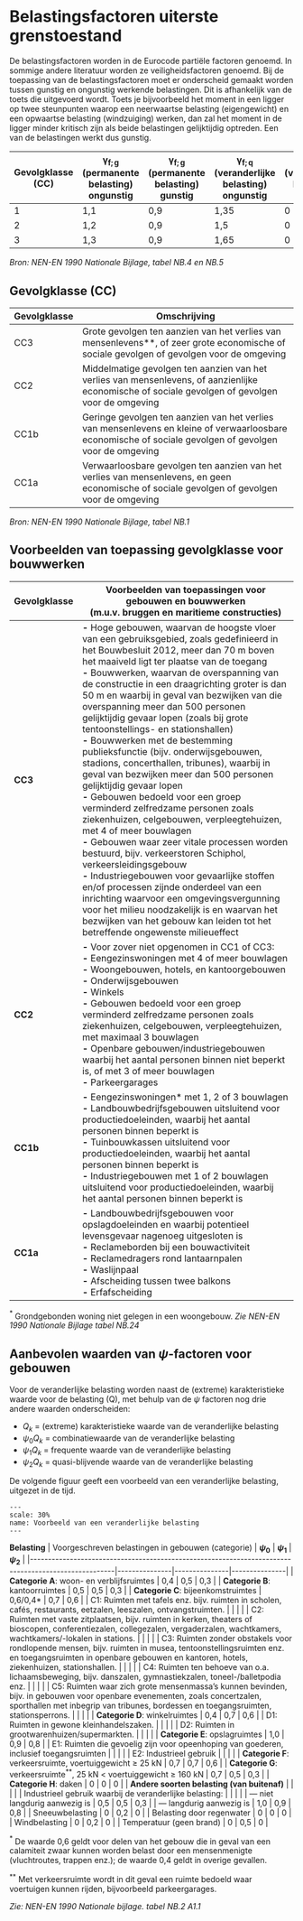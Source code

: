 # Belastingsfactoren uiterste grenstoestand

De belastingsfactoren worden in de Eurocode partiële factoren genoemd. In sommige andere literatuur worden ze veiligheidsfactoren genoemd. Bij de toepassing van de belastingsfactoren moet er onderscheid gemaakt worden tussen gunstig en ongunstig werkende belastingen. Dit is afhankelijk van de toets die uitgevoerd wordt. Toets je bijvoorbeeld het moment in een ligger op twee steunpunten waarop een neerwaartse belasting (eigengewicht) en een opwaartse belasting (windzuiging) werken, dan zal het moment in de ligger minder kritisch zijn als beide belastingen gelijktijdig optreden. Een van de belastingen werkt dus gunstig.


| Gevolgklasse (CC) | $\mathsf{\gamma_{f;g}}$ (permanente belasting) <br> ongunstig | $\mathsf{\gamma_{f;g}}$ (permanente belasting) <br> gunstig | $\mathsf{\gamma_{f;q}}$ (veranderlijke belasting) <br> ongunstig | $\mathsf{\gamma_{f;q}}$ (veranderlijke belasting) <br> gunstig |
|---|---|---|---|---|
| 1                 | 1,1           | 0,9          | 1,35           | 0             |
| 2                 | 1,2           | 0,9          | 1,5            | 0             |
| 3                 | 1,3           | 0,9          | 1,65           | 0             |

*Bron: NEN-EN 1990 Nationale Bijlage, tabel NB.4 en NB.5*


## Gevolgklasse (CC)

| **Gevolgklasse** | **Omschrijving**                                                                                   |
|------------------|---------------------------------------------------------------------------------------------------|
| CC3              | Grote gevolgen ten aanzien van het verlies van mensenlevens**, of zeer grote economische of sociale gevolgen of gevolgen voor de omgeving  |
| CC2              | Middelmatige gevolgen ten aanzien van het verlies van mensenlevens, of aanzienlijke economische of sociale gevolgen of gevolgen voor de omgeving  |
| CC1b             | Geringe gevolgen ten aanzien van het verlies van mensenlevens en kleine of verwaarloosbare economische of sociale gevolgen of gevolgen voor de omgeving |
| CC1a             | Verwaarloosbare gevolgen ten aanzien van het verlies van mensenlevens, en geen economische of sociale gevolgen of gevolgen voor de omgeving        |

*Bron: NEN-EN 1990 Nationale Bijlage, tabel NB.1*


## Voorbeelden van toepassing gevolgklasse voor bouwwerken

| **Gevolgklasse** | **Voorbeelden van toepassingen voor gebouwen en bouwwerken** <br> (m.u.v. bruggen en maritieme constructies)  |
|------------------|---------------------------------------------------------------------------------------------------|
| **CC3**          | **-** Hoge gebouwen, waarvan de hoogste vloer van een gebruiksgebied, zoals gedefinieerd in het Bouwbesluit 2012, meer dan 70 m boven het maaiveld ligt ter plaatse van de toegang  <br> **-** Bouwwerken, waarvan de overspanning van de constructie in een draagrichting groter is dan 50 m en waarbij in geval van bezwijken van die overspanning meer dan 500 personen gelijktijdig gevaar lopen (zoals bij grote tentoonstellings- en stationshallen) <br> **-** Bouwwerken met de bestemming publieksfunctie (bijv. onderwijsgebouwen, stadions, concerthallen, tribunes), waarbij in geval van bezwijken meer dan 500 personen gelijktijdig gevaar lopen <br> **-** Gebouwen bedoeld voor een groep verminderd zelfredzame personen zoals ziekenhuizen, celgebouwen, verpleegtehuizen, met 4 of meer bouwlagen <br> **-** Gebouwen waar zeer vitale processen worden bestuurd, bijv. verkeerstoren Schiphol, verkeersleidingsgebouw <br> **-** Industriegebouwen voor gevaarlijke stoffen en/of processen zijnde onderdeel van een inrichting waarvoor een omgevingsvergunning voor het milieu noodzakelijk is en waarvan het bezwijken van het gebouw kan leiden tot het betreffende ongewenste milieueffect |
| **CC2**          | **-** Voor zover niet opgenomen in CC1 of CC3: <br> **-** Eengezinswoningen met 4 of meer bouwlagen <br> **-** Woongebouwen, hotels, en kantoorgebouwen <br> **-** Onderwijsgebouwen <br> **-** Winkels <br> **-** Gebouwen bedoeld voor een groep verminderd zelfredzame personen zoals ziekenhuizen, celgebouwen, verpleegtehuizen, met maximaal 3 bouwlagen <br> **-** Openbare gebouwen/industriegebouwen waarbij het aantal personen binnen niet beperkt is, of met 3 of meer bouwlagen <br> **-** Parkeergarages |
| **CC1b**         | **-** Eengezinswoningen* met 1, 2 of 3 bouwlagen <br> **-** Landbouwbedrijfsgebouwen uitsluitend voor productiedoeleinden, waarbij het aantal personen binnen beperkt is <br> **-** Tuinbouwkassen uitsluitend voor productiedoeleinden, waarbij het aantal personen binnen beperkt is <br> **-** Industriegebouwen met 1 of 2 bouwlagen uitsluitend voor productiedoeleinden, waarbij het aantal personen binnen beperkt is |
| **CC1a**         | **-** Landbouwbedrijfsgebouwen voor opslagdoeleinden en waarbij potentieel levensgevaar nagenoeg uitgesloten is <br> **-** Reclameborden bij een bouwactiviteit <br> **-** Reclamedragers rond lantaarnpalen <br> **-** Waslijnpaal <br> **-** Afscheiding tussen twee balkons <br> **-** Erfafscheiding |

$^{*}$ Grondgebonden woning niet gelegen in een woongebouw.
*Zie NEN-EN 1990 Nationale Bijlage tabel NB.24*


## Aanbevolen waarden van $\psi$-factoren voor gebouwen

Voor de veranderlijke belasting worden naast de (extreme) karakteristieke waarde voor de belasting \(Q\), met behulp van de $\psi$ factoren nog drie andere waarden onderscheiden:

- $Q_k$ = (extreme) karakteristieke waarde van de veranderlijke belasting
- $\psi_0 Q_k$ = combinatiewaarde van de veranderlijke belasting
- $\psi_1 Q_k$ = frequente waarde van de veranderlijke belasting
- $\psi_2 Q_k$ = quasi-blijvende waarde van de veranderlijke belasting

De volgende figuur geeft een voorbeeld van een veranderlijke belasting, uitgezet in de tijd.

```{figure} Images/416_aanbevolen_waarden_van_ψ_factoren_voor_gebouwen.png
---
scale: 30%
name: Voorbeeld van een veranderlijke belasting
---
```

**Belasting** 
| Voorgeschreven belastingen in gebouwen (categorie) | **$\psi_0$** | **$\psi_1$** | **$\psi_2$** |
|-----------------------------------------------------------------------------------------------------|---------------|---------------|---------------|
| **Categorie A**: woon- en verblijfsruimtes                                                             | 0,4           | 0,5           | 0,3           |
| **Categorie B**: kantoorruimtes                                                                         | 0,5           | 0,5           | 0,3           |
| **Categorie C**: bijeenkomstruimtes                                                                     | 0,6/0,4*    | 0,7           | 0,6           |
| C1: Ruimten met tafels enz. bijv. ruimten in scholen, cafés, restaurants, eetzalen, leeszalen, ontvangstruimten. |               |               |               |
| C2: Ruimten met vaste zitplaatsen, bijv. ruimten in kerken, theaters of bioscopen, conferentiezalen, collegezalen, vergaderzalen, wachtkamers, wachtkamers/-lokalen in stations. |               |               |               |
| C3: Ruimten zonder obstakels voor rondlopende mensen, bijv. ruimten in musea, tentoonstellingsruimten enz. en toegangsruimten in openbare gebouwen en kantoren, hotels, ziekenhuizen, stationshallen. |               |               |               |
| C4: Ruimten ten behoeve van o.a. lichaamsbeweging, bijv. danszalen, gymnastiekzalen, toneel-/balletpodia enz. |               |               |               |
| C5: Ruimten waar zich grote mensenmassa’s kunnen bevinden, bijv. in gebouwen voor openbare evenementen, zoals concertzalen, sporthallen met inbegrip van tribunes, bordessen en toegangsruimten, stationsperrons. |               |               |               |
| **Categorie D**: winkelruimtes                                                                          | 0,4           | 0,7           | 0,6           |
| D1: Ruimten in gewone kleinhandelszaken.                                                           |               |               |               |
| D2: Ruimten in grootwarenhuizen/supermarkten.                                                      |               |               |               |
| **Categorie E**: opslagruimtes                                                                          | 1,0           | 0,9           | 0,8           |
| E1: Ruimten die gevoelig zijn voor opeenhoping van goederen, inclusief toegangsruimten             |               |               |               |
| E2: Industrieel gebruik                                                                              |               |               |               |
| **Categorie F**: verkeersruimte, voertuiggewicht $\geq$ 25 kN                                          | 0,7           | 0,7           | 0,6           |
| **Categorie G**: verkeersruimte$^{**}$, 25 kN < voertuiggewicht $\geq$ 160 kN                        | 0,7           | 0,5           | 0,3           |
| **Categorie H**: daken                                                                                    | 0             | 0             | 0             |
| **Andere soorten belasting (van buitenaf)** |   |   |   |
| Industrieel gebruik waarbij de veranderlijke belasting: |     |     |     |
| — niet langdurig aanwezig is | 0,5           | 0,5           | 0,3           |
| — langdurig aanwezig is | 1,0           | 0,9           | 0,8           |
| Sneeuwbelasting | 0             | 0,2           | 0             |
| Belasting door regenwater | 0             | 0             | 0             |
| Windbelasting | 0             | 0,2           | 0             |
| Temperatuur (geen brand) | 0             | 0,5           | 0             |

$^{*}$ De waarde 0,6 geldt voor delen van het gebouw die in geval van een calamiteit zwaar kunnen worden belast door een mensenmenigte (vluchtroutes, trappen enz.); de waarde 0,4 geldt in overige gevallen.

$^{**}$ Met verkeersruimte wordt in dit geval een ruimte bedoeld waar voertuigen kunnen rijden, bijvoorbeeld parkeergarages.

*Zie: NEN-EN 1990 Nationale bijlage. tabel NB.2 A1.1*
